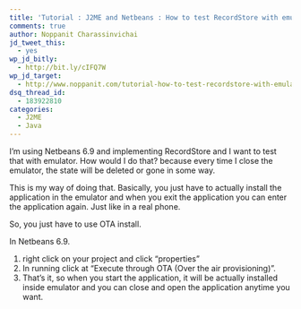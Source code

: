 ```yaml
---
title: 'Tutorial : J2ME and Netbeans : How to test RecordStore with emulator'
comments: true
author: Noppanit Charassinvichai
jd_tweet_this:
  - yes
wp_jd_bitly:
  - http://bit.ly/cIFQ7W
wp_jd_target:
  - http://www.noppanit.com/tutorial-how-to-test-recordstore-with-emulator/
dsq_thread_id:
  - 183922810
categories:
  - J2ME
  - Java
---
```

I&#8217;m using Netbeans 6.9 and implementing RecordStore and I want to test that with emulator. How would I do that? because every time I close the emulator, the state will be deleted or gone in some way. 

This is my way of doing that. Basically, you just have to actually install the application in the emulator and when you exit the application you can enter the application again. Just like in a real phone. 

So, you just have to use OTA install. 

In Netbeans 6.9.  
1. right click on your project and click &#8220;properties&#8221;  
2. In running click at &#8220;Execute through OTA (Over the air provisioning)&#8221;.  
3. That&#8217;s it, so when you start the application, it will be actually installed inside emulator and you can close and open the application anytime you want.